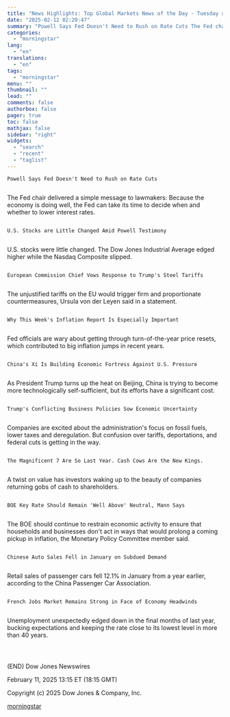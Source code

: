 ```yaml
---
title: "News Highlights: Top Global Markets News of the Day - Tuesday at 1 PM ET"
date: "2025-02-12 02:20:47"
summary: "Powell Says Fed Doesn't Need to Rush on Rate Cuts The Fed chair delivered a simple message to lawmakers: Because the economy is doing well, the Fed can take its time to decide when and whether to lower interest rates. U.S. Stocks are Little Changed Amid Powell Testimony U.S. stocks..."
categories:
  - "morningstar"
lang:
  - "en"
translations:
  - "en"
tags:
  - "morningstar"
menu: ""
thumbnail: ""
lead: ""
comments: false
authorbox: false
pager: true
toc: false
mathjax: false
sidebar: "right"
widgets:
  - "search"
  - "recent"
  - "taglist"
---
```


```
Powell Says Fed Doesn't Need to Rush on Rate Cuts 
 
```

The Fed chair delivered a simple message to lawmakers: Because the economy is doing well, the Fed can take its time to decide when and whether to lower interest rates.

```
 
U.S. Stocks are Little Changed Amid Powell Testimony 
 
```

U.S. stocks were little changed. The Dow Jones Industrial Average edged higher while the Nasdaq Composite slipped.

```
 
European Commission Chief Vows Response to Trump's Steel Tariffs 
 
```

The unjustified tariffs on the EU would trigger firm and proportionate countermeasures, Ursula von der Leyen said in a statement.

```
 
Why This Week's Inflation Report Is Especially Important 
 
```

Fed officials are wary about getting through turn-of-the-year price resets, which contributed to big inflation jumps in recent years.

```
 
China's Xi Is Building Economic Fortress Against U.S. Pressure 
 
```

As President Trump turns up the heat on Beijing, China is trying to become more technologically self-sufficient, but its efforts have a significant cost.

```
 
Trump's Conflicting Business Policies Sow Economic Uncertainty 
 
```

Companies are excited about the administration's focus on fossil fuels, lower taxes and deregulation. But confusion over tariffs, deportations, and federal cuts is getting in the way.

```
 
The Magnificent 7 Are So Last Year. Cash Cows Are the New Kings. 
 
```

A twist on value has investors waking up to the beauty of companies returning gobs of cash to shareholders.

```
 
BOE Key Rate Should Remain 'Well Above' Neutral, Mann Says 
 
```

The BOE should continue to restrain economic activity to ensure that households and businesses don't act in ways that would prolong a coming pickup in inflation, the Monetary Policy Committee member said.

```
 
Chinese Auto Sales Fell in January on Subdued Demand 
 
```

Retail sales of passenger cars fell 12.1% in January from a year earlier, according to the China Passenger Car Association.

```
 
French Jobs Market Remains Strong in Face of Economy Headwinds 
 
```

Unemployment unexpectedly edged down in the final months of last year, bucking expectations and keeping the rate close to its lowest level in more than 40 years.

```
 
 
```

(END) Dow Jones Newswires

February 11, 2025 13:15 ET (18:15 GMT)

Copyright (c) 2025 Dow Jones & Company, Inc.

[morningstar](https://www.morningstar.com/news/dow-jones/202502118605/news-highlights-top-global-markets-news-of-the-day-tuesday-at-1-pm-et)
